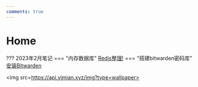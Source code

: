 ```yaml
---
comments: true
---
```

 
# Home

??? 2023年2月笔记
    === "内存数据库"
        [Redis整理!](app/redis/redisTidy/)
    === "搭建bitwarden密码库"
        [安装Bitwarden](pc/raspberry/bitwarden/)


<img src=https://api.yimian.xyz/img?type=wallpaper>


<!-- cusdis评论位置 -->
<div id="cusdis_thread"
  data-host="https://cusdis.com"
  data-app-id="12830b58-fda6-4135-99ce-e5f771bd3070"
  data-page-id="{{ PAGE_ID }}"
  data-page-url="https://121rh.com/about"
  data-page-title="主页评论"
  ></div>
  <script async defer src="https://cusdis.com/js/cusdis.es.js"></script>
  <script>
  window.CUSDIS_LOCALE = {
    "powered_by": "评论由 Cusdis 提供",
    "post_comment": "发送",
    "loading": "加载中",
    "email": "邮箱地址 (可选)",
    "nickname": "昵称",
    "reply_placeholder": "回复内容...",
    "reply_btn": "回复",
    "sending": "发送中...",
    "mod_badge": "管理员",
    "content_is_required": "内容不能为空",
    "nickname_is_required": "昵称不能为空",
    "comment_has_been_sent": "评论已发送，管理员审核通过后会展示"
  }
  </script>